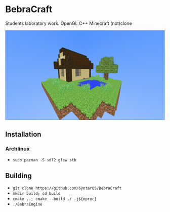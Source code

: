 # BebraCraft
Students laboratory work. OpenGL C++ Minecraft (not)clone

![BebraCraft Screenshot](/Screenshot.png?raw=true "BebraCraft")

## Installation
### Archlinux
- `sudo pacman -S sdl2 glew stb`

## Building
- `git clone https://github.com/6yntar05/BebraCraft`
- `mkdir build; cd build`
- `cmake ..; cmake --build ./ -j${nproc}`
- `./BebraEngine`